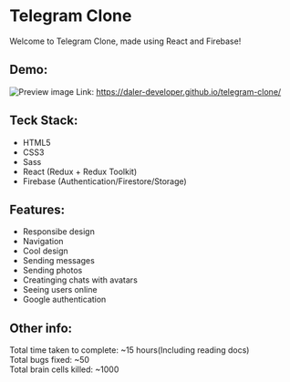 # Telegram Clone 

Welcome to Telegram Clone, made using React and Firebase!

## Demo:

![Preview image](https://github.com/daler-developer/telegram-clone-react/blob/main/preview.jpg)
Link: https://daler-developer.github.io/telegram-clone/

## Teck Stack:

- HTML5
- CSS3
- Sass
- React (Redux + Redux Toolkit)
- Firebase (Authentication/Firestore/Storage)

## Features:

- Responsibe design
- Navigation
- Cool design
- Sending messages
- Sending photos
- Creatinging chats with avatars
- Seeing users online
- Google authentication

## Other info:

Total time taken to complete: ~15 hours(Including reading docs)  
Total bugs fixed: ~50  
Total brain cells killed: ~1000  
